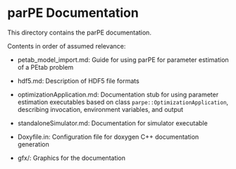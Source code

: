 # parPE Documentation

This directory contains the parPE documentation.

Contents in order of assumed relevance:

- petab_model_import.md: Guide for using parPE for parameter estimation of a
  PEtab problem

- hdf5.md: Description of HDF5 file formats

- optimizationApplication.md: Documentation stub for using parameter estimation
  executables based on class `parpe::OptimizationApplication`, describing
  invocation, environment variables, and output

- standaloneSimulator.md: Documentation for simulator executable

- Doxyfile.in: Configuration file for doxygen C++ documentation generation

- gfx/: Graphics for the documentation
